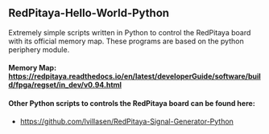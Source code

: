 ## RedPitaya-Hello-World-Python
Extremely simple scripts written in Python to control the RedPitaya board with its official memory map. These programs are based on the python periphery module.


#### Memory Map: https://redpitaya.readthedocs.io/en/latest/developerGuide/software/build/fpga/regset/in_dev/v0.94.html

#### Other Python scripts to controls the RedPitaya board can be found here:
- https://github.com/lvillasen/RedPitaya-Signal-Generator-Python
